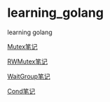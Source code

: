 # learning_golang
learning golang

[Mutex笔记](https://github.com/liusuxian/learning_golang/blob/master/Mutex.md)

[RWMutex笔记](https://github.com/liusuxian/learning_golang/blob/master/RWMutex.md)

[WaitGroup笔记](https://github.com/liusuxian/learning_golang/blob/master/WaitGroup.md)

[Cond笔记](https://github.com/liusuxian/learning_golang/blob/master/Cond.md)
